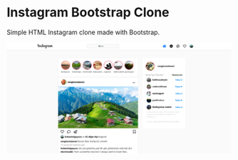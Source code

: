 # Instagram Bootstrap Clone

Simple HTML Instagram clone made with Bootstrap.

![Instagram-Clone](image/Instagram-Clone.png)
